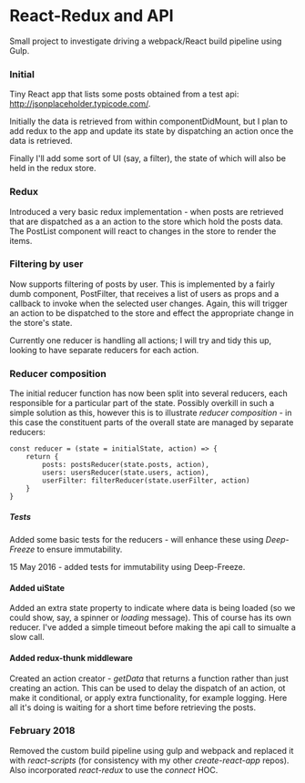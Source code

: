 # React-Redux and API
Small project to investigate driving a webpack/React build pipeline using Gulp.

### Initial
Tiny React app that lists some posts obtained from a test api: http://jsonplaceholder.typicode.com/.

Initially the data is retrieved from within componentDidMount, but I plan to add redux to the app and update its state by dispatching an action once the data is retrieved.

Finally I'll add some sort of UI (say, a filter), the state of which will also be held in the redux store.

### Redux
Introduced a very basic redux implementation - when posts are retrieved that are dispatched as a an action to the store which hold the posts data. The PostList component will react to changes in the store to render the items.

### Filtering by user
Now supports filtering of posts by user. This is implemented by a fairly dumb component, PostFilter, that receives a list of users as props and a callback to invoke when the selected user changes. Again, this will trigger an action to be dispatched to the store and effect the appropriate change in the store's state.

Currently one reducer is handling all actions; I will try and tidy this up, looking to have separate reducers for each action.

### Reducer composition
The initial reducer function has now been split into several reducers, each responsible for a particular part of the state. Possibly overkill in such a simple solution as this, however this is to illustrate *reducer composition* - in this case the constituent parts of the overall state are managed by separate reducers:

~~~~
const reducer = (state = initialState, action) => {
    return {
        posts: postsReducer(state.posts, action),
        users: usersReducer(state.users, action),
        userFilter: filterReducer(state.userFilter, action)
    }
}
~~~~

##### Tests
Added some basic tests for the reducers - will enhance these using *Deep-Freeze* to ensure immutability.

15 May 2016 - added tests for immutability using Deep-Freeze.

#### Added uiState
Added an extra state property to indicate where data is being loaded (so we could show, say, a spinner or *loading* message). This of course has its own reducer. I've added a simple timeout before making the api call to simualte a slow call.

#### Added redux-thunk middleware
Created an action creator - *getData* that returns a function rather than just creating an action. This can be used to delay the dispatch of an action, ot make it conditional, or apply extra functionality, for example logging. Here all it's doing is waiting for a short time before retrieving the posts.

### February 2018
Removed the custom build pipeline using gulp and webpack and replaced it with _react-scripts_ (for consistency with my other _create-react-app_ repos). Also incorporated _react-redux_ to use the _connect_ HOC.


